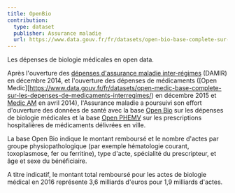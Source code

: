 ```yaml
---
title: OpenBio 
contribution:
  type: dataset
  publisher: Assurance maladie
  url: https://www.data.gouv.fr/fr/datasets/open-bio-base-complete-sur-les-depenses-de-biologie-medicale-interregimes/#_
---
```


Les dépenses de biologie médicales en open data. 

<!--more-->

Après l'ouverture des [dépenses d'assurance maladie inter-régimes](https://www.data.gouv.fr/fr/datasets/depenses-d-assurance-maladie-hors-prestations-hospitalieres-donnees-nationales/) (DAMIR) en décembre 2014, et l'ouverture des dépenses de médicaments ([Open Medic][https://www.data.gouv.fr/fr/datasets/open-medic-base-complete-sur-les-depenses-de-medicaments-interregimes/) en décembre 2015 et [Medic AM](https://www.data.gouv.fr/fr/datasets/medicaments-rembourses-par-lassurance-maladie/) en avril 2014), l'Assurance maladie a poursuivi son effort d'ouverture des données de santé avec la base [Open Bio](https://www.data.gouv.fr/fr/datasets/open-bio-base-complete-sur-les-depenses-de-biologie-medicale-interregimes/#_) sur les dépenses de biologie médicales et la base [Open PHEMV](https://www.data.gouv.fr/fr/datasets/open-phmev-bases-sur-les-prescriptions-hospitalieres-de-medicaments-delivrees-en-ville/) sur les prescriptions hospitalières de médicaments délivrées en ville.

La base Open Bio indique le montant remboursé et le nombre d'actes par groupe physiopathologique (par exemple hématologie courant, toxoplasmose, fer ou ferritine), type d'acte, spécialité du prescripteur, et âge et sexe du bénéficiaire. 

A titre indicatif, le montant total remboursé pour les actes de biologie médical en 2016 représente 3,6 milliards d'euros pour 1,9 milliards d'actes.

<div data-udata-dataset-id="58d3c14bc751df6883298f1c"></div>
